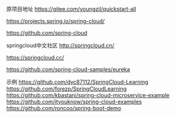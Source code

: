 原项目地址
https://gitee.com/youngzil/quickstart-all



https://projects.spring.io/spring-cloud/

https://github.com/spring-cloud

springcloud中文社区
http://springcloud.cn/

https://springcloud.cc/


https://github.com/spring-cloud-samples/eureka


示例
https://github.com/dyc87112/SpringCloud-Learning
https://github.com/forezp/SpringCloudLearning
https://github.com/kbastani/spring-cloud-microservice-example
https://github.com/ityouknow/spring-cloud-examples
https://github.com/roncoo/spring-boot-demo









